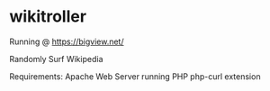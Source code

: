 # wikitroller
Running  @ https://bigview.net/

Randomly Surf Wikipedia

Requirements:
Apache Web Server running PHP
php-curl extension

